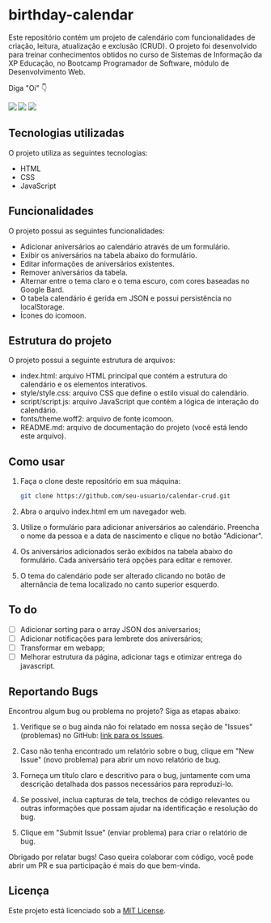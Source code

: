 # birthday-calendar

Este repositório contém um projeto de calendário com funcionalidades de criação, leitura, atualização e exclusão (CRUD). O projeto foi desenvolvido para treinar conhecimentos obtidos no curso de Sistemas de Informação da XP Educação, no Bootcamp Programador de Software, módulo de Desenvolvimento Web.

Diga "Oi" 👇
<sub> <br> <br>
[<img src = "https://img.shields.io/badge/github-black.svg?&style=for-the-badge&logo=github&logoColor=white">](https://github.com/voaneves)
[<img src="https://img.shields.io/badge/linkedin-%230077B5.svg?&style=for-the-badge&logo=linkedin&logoColor=white">](https://www.linkedin.com/in/voaneves)
[<img src="https://img.shields.io/badge/Portfolio-%23000000.svg?style=for-the-badge&logo=firefox&logoColor=#FF7139">](https://voaneves.com)
</sub>

## Tecnologias utilizadas

O projeto utiliza as seguintes tecnologias:

- HTML
- CSS
- JavaScript

## Funcionalidades

O projeto possui as seguintes funcionalidades:

- Adicionar aniversários ao calendário através de um formulário.
- Exibir os aniversários na tabela abaixo do formulário.
- Editar informações de aniversários existentes.
- Remover aniversários da tabela.
- Alternar entre o tema claro e o tema escuro, com cores baseadas no Google Bard.
- O tabela calendário é gerida em JSON e possui persistência no localStorage.
- Ícones do icomoon.

## Estrutura do projeto

O projeto possui a seguinte estrutura de arquivos:

- index.html: arquivo HTML principal que contém a estrutura do calendário e os elementos interativos.
- style/style.css: arquivo CSS que define o estilo visual do calendário.
- script/script.js: arquivo JavaScript que contém a lógica de interação do calendário.
- fonts/theme.woff2: arquivo de fonte icomoon.
- README.md: arquivo de documentação do projeto (você está lendo este arquivo).

## Como usar

1. Faça o clone deste repositório em sua máquina:

   ```bash
   git clone https://github.com/seu-usuario/calendar-crud.git

   ```

2. Abra o arquivo index.html em um navegador web.

3. Utilize o formulário para adicionar aniversários ao calendário. Preencha o nome da pessoa e a data de nascimento e clique no botão "Adicionar".

4. Os aniversários adicionados serão exibidos na tabela abaixo do formulário. Cada aniversário terá opções para editar e remover.

5. O tema do calendário pode ser alterado clicando no botão de alternância de tema localizado no canto superior esquerdo.

## To do

- [ ] Adicionar sorting para o array JSON dos aniversarios;
- [ ] Adicionar notificações para lembrete dos aniversários;
- [ ] Transformar em webapp;
- [ ] Melhorar estrutura da página, adicionar tags <meta> e otimizar entrega do javascript.

## Reportando Bugs

Encontrou algum bug ou problema no projeto? Siga as etapas abaixo:

1. Verifique se o bug ainda não foi relatado em nossa seção de "Issues" (problemas) no GitHub: [link para os Issues](https://github.com/voaneves/calendar-crud/issues).

2. Caso não tenha encontrado um relatório sobre o bug, clique em "New Issue" (novo problema) para abrir um novo relatório de bug.

3. Forneça um título claro e descritivo para o bug, juntamente com uma descrição detalhada dos passos necessários para reproduzi-lo.

4. Se possível, inclua capturas de tela, trechos de código relevantes ou outras informações que possam ajudar na identificação e resolução do bug.

5. Clique em "Submit Issue" (enviar problema) para criar o relatório de bug.

Obrigado por relatar bugs! Caso queira colaborar com código, você pode abrir um PR e sua participação é mais do que bem-vinda.

## Licença

Este projeto está licenciado sob a [MIT License](/LICENSE).
